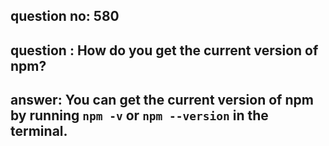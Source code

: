 
      
## question no: 580

## question : How do you get the current version of npm?

## answer: You can get the current version of npm by running `npm -v` or `npm --version` in the terminal.
      